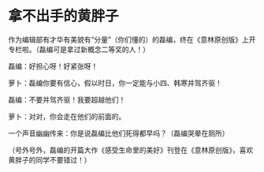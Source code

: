 # 拿不出手的黄胖子

作为编辑部有才华有美貌有“分量”（你们懂的）的磊编，终在《意林原创版》上开专栏啦。（磊编可是拿过新概念二等奖的人！） 

磊编：好担心呀！好紧张呀！ 

萝卜：磊编你要有信心，假以时日，你一定能与小四、韩寒并驾齐驱！ 

磊编：不要并驾齐驱！我要超越他们！ 

萝卜：对对，你会走在他们的前面的。 

一个声音幽幽传来：你是说磊编比他们死得都早吗？（磊编哭晕在厕所） 

（号外号外，磊编的开篇大作《感受生命里的美好》刊登在《意林原创版》，喜欢黄胖子的同学不要错过！）